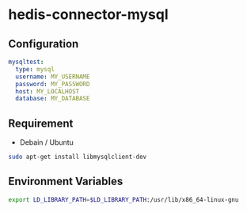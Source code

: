 # hedis-connector-mysql

## Configuration

```yaml
mysqltest:
  type: mysql
  username: MY_USERNAME
  password: MY_PASSWORD
  host: MY_LOCALHOST
  database: MY_DATABASE
```

## Requirement

* Debain / Ubuntu

```sh
sudo apt-get install libmysqlclient-dev
```

## Environment Variables

```sh
export LD_LIBRARY_PATH=$LD_LIBRARY_PATH:/usr/lib/x86_64-linux-gnu
```
